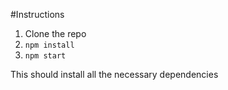 #Instructions

<ol>
<li>Clone the repo</li>
<li><code>npm install</code></li>
<li><code>npm start</code></li>
</ol>
<p>This should install all the necessary dependencies</p>


